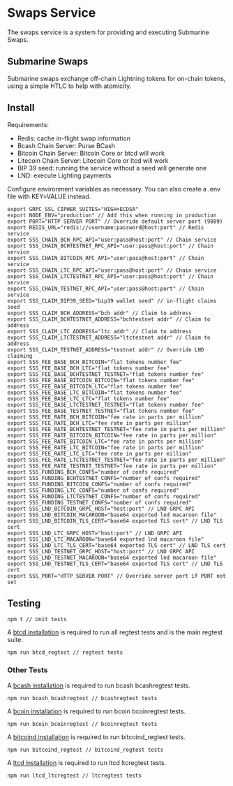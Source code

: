 # Swaps Service

The swaps service is a system for providing and executing Submarine Swaps.

## Submarine Swaps

Submarine swaps exchange off-chain Lightning tokens for on-chain tokens, using
a simple HTLC to help with atomicity.

## Install

Requirements:

- Redis: cache in-flight swap information
- Bcash Chain Server: Purse BCash
- Bitcoin Chain Server: Bitcoin Core or btcd will work
- Litecoin Chain Server: Litecoin Core or ltcd will work
- BIP 39 seed: running the service without a seed will generate one
- LND: execute Lighting payments

Configure environment variables as necessary. You can also create a .env file
with KEY=VALUE instead.

    export GRPC_SSL_CIPHER_SUITES="HIGH+ECDSA"
    export NODE_ENV="production" // Add this when running in production
    export PORT="HTTP SERVER PORT" // Override default server port (9889)
    export REDIS_URL="redis://username:password@host:port" // Redis service
    export SSS_CHAIN_BCH_RPC_API="user:pass@host:port" // Chain service
    export SSS_CHAIN_BCHTESTNET_RPC_API="user:pass@host:port" // Chain service
    export SSS_CHAIN_BITCOIN_RPC_API="user:pass@host:port" // Chain service
    export SSS_CHAIN_LTC_RPC_API="user:pass@host:port" // Chain service
    export SSS_CHAIN_LTCTESTNET_RPC_API="user:pass@host:port" // Chain service
    export SSS_CHAIN_TESTNET_RPC_API="user:pass@host:port" // Chain service
    export SSS_CLAIM_BIP39_SEED="bip39 wallet seed" // in-flight claims seed
    export SSS_CLAIM_BCH_ADDRESS="bch addr" // Claim to address
    export SSS_CLAIM_BCHTESTNET_ADDRESS="bchtestnet addr" // Claim to address
    export SSS_CLAIM_LTC_ADDRESS="ltc addr" // Claim to address
    export SSS_CLAIM_LTCTESTNET_ADDRESS="ltctestnet addr" // Claim to address
    export SSS_CLAIM_TESTNET_ADDRESS="testnet addr" // Override LND claiming
    export SSS_FEE_BASE_BCH_BITCOIN="flat tokens number fee"
    export SSS_FEE_BASE_BCH_LTC="flat tokens number fee"
    export SSS_FEE_BASE_BCHTESTNET_TESTNET="flat tokens number fee"
    export SSS_FEE_BASE_BITCOIN_BITCOIN="flat tokens number fee"
    export SSS_FEE_BASE_BITCOIN_LTC="flat tokens number fee"
    export SSS_FEE_BASE_LTC_BITCOIN="flat tokens number fee"
    export SSS_FEE_BASE_LTC_LTC="flat tokens number fee"
    export SSS_FEE_BASE_LTCTESTNET_TESTNET="flat tokens number fee"
    export SSS_FEE_BASE_TESTNET_TESTNET="flat tokens number fee"
    export SSS_FEE_RATE_BCH_BITCOIN="fee rate in parts per million"
    export SSS_FEE_RATE_BCH_LTC="fee rate in parts per million"
    export SSS_FEE_RATE_BCHTESTNET_TESTNET="fee rate in parts per million"
    export SSS_FEE_RATE_BITCOIN_BITCOIN="fee rate in parts per million"
    export SSS_FEE_RATE_BITCOIN_LTC="fee rate in parts per million"
    export SSS_FEE_RATE_LTC_BITCOIN="fee rate in parts per million"
    export SSS_FEE_RATE_LTC_LTC="fee rate in parts per million"
    export SSS_FEE_RATE_LTCTESTNET_TESTNET="fee rate in parts per million"
    export SSS_FEE_RATE_TESTNET_TESTNET="fee rate in parts per million"
    export SSS_FUNDING_BCH_CONFS="number of confs required"
    export SSS_FUNDING_BCHTESTNET_CONFS="number of confs required"
    export SSS_FUNDING_BITCOIN_CONFS="number of confs required"
    export SSS_FUNDING_LTC_CONFS="number of confs required"
    export SSS_FUNDING_LTCTESTNET_CONFS="number of confs required"
    export SSS_FUNDING_TESTNET_CONFS="number of confs required"
    export SSS_LND_BITCOIN_GRPC_HOST="host:port" // LND GRPC API
    export SSS_LND_BITCOIN_MACAROON="base64 exported lnd macaroon file"
    export SSS_LND_BITCOIN_TLS_CERT="base64 exported TLS cert" // LND TLS cert
    export SSS_LND_LTC_GRPC_HOST="host:port" // LND GRPC API
    export SSS_LND_LTC_MACAROON="base64 exported lnd macaroon file"
    export SSS_LND_LTC_TLS_CERT="base64 exported TLS cert" // LND TLS cert
    export SSS_LND_TESTNET_GRPC_HOST="host:port" // LND GRPC API
    export SSS_LND_TESTNET_MACAROON="base64 exported lnd macaroon file"
    export SSS_LND_TESTNET_TLS_CERT="base64 exported TLS cert" // LND TLS cert
    export SSS_PORT="HTTP SERVER PORT" // Override server port if PORT not set

## Testing

    npm t // Unit tests

A [btcd installation](https://github.com/btcsuite/btcd#installation) is
required to run all regtest tests and is the main regtest suite.

    npm run btcd_regtest // regtest tests

### Other Tests

A [bcash installation](https://github.com/bcoin-org/bcash#install) is
required to run bcash bcashregtest tests.

    npm run bcash_bcashregtest // bcashregtest tests

A [bcoin installation](https://github.com/bcoin-org/bcoin#install) is
required to run bcoin bcoinregtest tests.

    npm run bcoin_bcoinregtest // bcoinregtest tests

A [bitcoind installation](https://bitcoin.org/en/full-node#what-is-a-full-node) is
required to run bitcoind_regtest tests.

    npm run bitcoind_regtest // bitcoind_regtest tests

A [ltcd installation](https://github.com/ltcsuite/ltcd#installation) is
required to run ltcd ltcregtest tests.

    npm run ltcd_ltcregtest // ltcregtest tests

